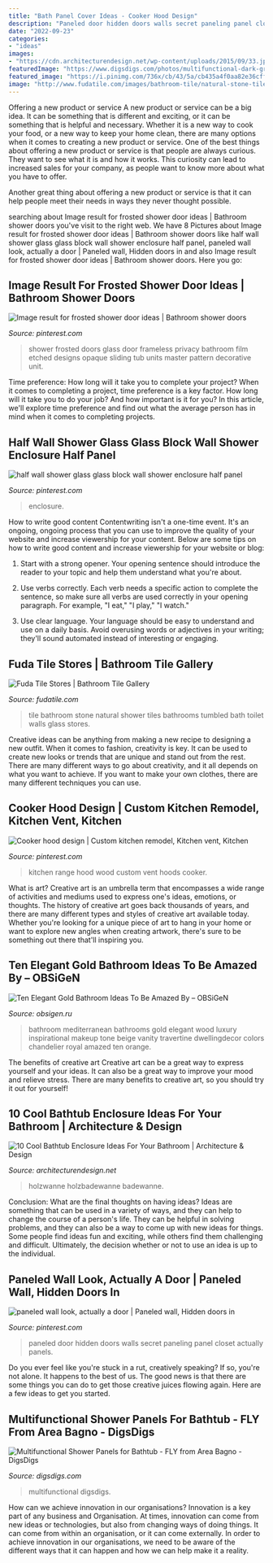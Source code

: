 ```yaml
---
title: "Bath Panel Cover Ideas - Cooker Hood Design"
description: "Paneled door hidden doors walls secret paneling panel closet actually panels"
date: "2022-09-23"
categories:
- "ideas"
images:
- "https://cdn.architecturendesign.net/wp-content/uploads/2015/09/33.jpg"
featuredImage: "https://www.digsdigs.com/photos/multifunctional-dark-grey-shower-panel.jpg"
featured_image: "https://i.pinimg.com/736x/cb/43/5a/cb435a4f0aa82e36cfff0e37b4f84679--wood-range-hoods-kitchen-range-hoods.jpg"
image: "http://www.fudatile.com/images/bathroom-tile/natural-stone-tile-bathroom.jpg"
---
```



Offering a new product or service
A new product or service can be a big idea. It can be something that is different and exciting, or it can be something that is helpful and necessary. Whether it is a new way to cook your food, or a new way to keep your home clean, there are many options when it comes to creating a new product or service. 
One of the best things about offering a new product or service is that people are always curious. They want to see what it is and how it works. This curiosity can lead to increased sales for your company, as people want to know more about what you have to offer. 

Another great thing about offering a new product or service is that it can help people meet their needs in ways they never thought possible.

	

		
searching about Image result for frosted shower door ideas | Bathroom shower doors you've visit to the right web. We have 8 Pictures about Image result for frosted shower door ideas | Bathroom shower doors like half wall shower glass glass block wall shower enclosure half panel, paneled wall look, actually a door | Paneled wall, Hidden doors in and also Image result for frosted shower door ideas | Bathroom shower doors. Here you go:
		
    
## Image Result For Frosted Shower Door Ideas | Bathroom Shower Doors

<img loading=lazy src="https://i.pinimg.com/736x/fb/99/b4/fb99b47a023ee3b46dc517ee4d6a85f4.jpg" onerror="this.onerror=null;this.src='https://tse1.mm.bing.net/th?id=OIP.AGTeVNW87WndnDyz2UlPWgAAAA&amp;pid=15.1';" alt="Image result for frosted shower door ideas | Bathroom shower doors">

_Source: pinterest.com_

>shower frosted doors glass door frameless privacy bathroom film etched designs opaque sliding tub units master pattern decorative unit. 

	

Time preference: How long will it take you to complete your project?
When it comes to completing a project, time preference is a key factor. How long will it take you to do your job? And how important is it for you? In this article, we'll explore time preference and find out what the average person has in mind when it comes to completing projects.

    
## Half Wall Shower Glass Glass Block Wall Shower Enclosure Half Panel

<img loading=lazy src="https://i.pinimg.com/736x/00/7c/69/007c69cdc1bd6e1a7a4bbb0c8c00e3c5.jpg" onerror="this.onerror=null;this.src='https://tse4.mm.bing.net/th?id=OIP.spN37FUF-QGA8wlsNBiEjQHaJ4&amp;pid=15.1';" alt="half wall shower glass glass block wall shower enclosure half panel">

_Source: pinterest.com_

>enclosure. 

	

How to write good content
Contentwriting isn't a one-time event. It's an ongoing, ongoing process that you can use to improve the quality of your website and increase viewership for your content. Below are some tips on how to write good content and increase viewership for your website or blog: 
1) Start with a strong opener. Your opening sentence should introduce the reader to your topic and help them understand what you're about. 

2) Use verbs correctly. Each verb needs a specific action to complete the sentence, so make sure all verbs are used correctly in your opening paragraph. For example, "I eat," "I play," "I watch." 

3) Use clear language. Your language should be easy to understand and use on a daily basis. Avoid overusing words or adjectives in your writing; they'll sound automated instead of interesting or engaging.

    
## Fuda Tile Stores | Bathroom Tile Gallery

<img loading=lazy src="http://www.fudatile.com/images/bathroom-tile/natural-stone-tile-bathroom.jpg" onerror="this.onerror=null;this.src='https://tse1.mm.bing.net/th?id=OIP.st4EZFxlb7yZkLdyszbczgHaLH&amp;pid=15.1';" alt="Fuda Tile Stores | Bathroom Tile Gallery">

_Source: fudatile.com_

>tile bathroom stone natural shower tiles bathrooms tumbled bath toilet walls glass stores. 

	

Creative ideas can be anything from making a new recipe to designing a new outfit. When it comes to fashion, creativity is key. It can be used to create new looks or trends that are unique and stand out from the rest. There are many different ways to go about creativity, and it all depends on what you want to achieve. If you want to make your own clothes, there are many different techniques you can use.

    
## Cooker Hood Design | Custom Kitchen Remodel, Kitchen Vent, Kitchen

<img loading=lazy src="https://i.pinimg.com/736x/cb/43/5a/cb435a4f0aa82e36cfff0e37b4f84679--wood-range-hoods-kitchen-range-hoods.jpg" onerror="this.onerror=null;this.src='https://tse2.mm.bing.net/th?id=OIP.0WxbAndagSnexV2AA9m8owHaKx&amp;pid=15.1';" alt="Cooker hood design | Custom kitchen remodel, Kitchen vent, Kitchen">

_Source: pinterest.com_

>kitchen range hood wood custom vent hoods cooker. 

	

What is art?
Creative art is an umbrella term that encompasses a wide range of activities and mediums used to express one's ideas, emotions, or thoughts. The history of creative art goes back thousands of years, and there are many different types and styles of creative art available today. Whether you're looking for a unique piece of art to hang in your home or want to explore new angles when creating artwork, there's sure to be something out there that'll inspiring you.

    
## Ten Elegant Gold Bathroom Ideas To Be Amazed By – OBSiGeN

<img loading=lazy src="http://www.decohoms.com/wp-content/uploads/2018/03/gold-bathroom-arch-door-arch-doorway-beige-ceiling-gold-chandelier-gold-gilded-mirror-makeup-vanity-mirrored-tray-wood-vanity.jpg" onerror="this.onerror=null;this.src='https://tse4.mm.bing.net/th?id=OIP.gxBRA40qe4cvg6Y8jYIgTgHaLH&amp;pid=15.1';" alt="Ten Elegant Gold Bathroom Ideas To Be Amazed By – OBSiGeN">

_Source: obsigen.ru_

>bathroom mediterranean bathrooms gold elegant wood luxury inspirational makeup tone beige vanity travertine dwellingdecor colors chandelier royal amazed ten orange. 

	

The benefits of creative art
Creative art can be a great way to express yourself and your ideas. It can also be a great way to improve your mood and relieve stress. There are many benefits to creative art, so you should try it out for yourself!

    
## 10 Cool Bathtub Enclosure Ideas For Your Bathroom | Architecture &amp; Design

<img loading=lazy src="https://cdn.architecturendesign.net/wp-content/uploads/2015/09/33.jpg" onerror="this.onerror=null;this.src='https://tse1.mm.bing.net/th?id=OIP.tJc6n7h9mPYZq24DZukFhAHaLb&amp;pid=15.1';" alt="10 Cool Bathtub Enclosure Ideas For Your Bathroom | Architecture &amp; Design">

_Source: architecturendesign.net_

>holzwanne holzbadewanne badewanne. 

	

Conclusion: What are the final thoughts on having ideas?
Ideas are something that can be used in a variety of ways, and they can help to change the course of a person's life. They can be helpful in solving problems, and they can also be a way to come up with new ideas for things. Some people find ideas fun and exciting, while others find them challenging and difficult. Ultimately, the decision whether or not to use an idea is up to the individual.

    
## Paneled Wall Look, Actually A Door | Paneled Wall, Hidden Doors In

<img loading=lazy src="https://i.pinimg.com/736x/79/35/75/793575e62e3a77dca0760f47acfced63.jpg" onerror="this.onerror=null;this.src='https://tse2.mm.bing.net/th?id=OIP.B2bdHirQWAkn3ma7-E2mrgHaJ3&amp;pid=15.1';" alt="paneled wall look, actually a door | Paneled wall, Hidden doors in">

_Source: pinterest.com_

>paneled door hidden doors walls secret paneling panel closet actually panels. 

	

Do you ever feel like you're stuck in a rut, creatively speaking? If so, you're not alone. It happens to the best of us. The good news is that there are some things you can do to get those creative juices flowing again. Here are a few ideas to get you started.

    
## Multifunctional Shower Panels For Bathtub - FLY From Area Bagno - DigsDigs

<img loading=lazy src="https://www.digsdigs.com/photos/multifunctional-dark-grey-shower-panel.jpg" onerror="this.onerror=null;this.src='https://tse4.mm.bing.net/th?id=OIP.BX_LVNQkPypIwMds-jM7MgAAAA&amp;pid=15.1';" alt="Multifunctional Shower Panels for Bathtub - FLY from Area Bagno - DigsDigs">

_Source: digsdigs.com_

>multifunctional digsdigs. 

	

How can we achieve innovation in our organisations?
Innovation is a key part of any business and Organisation. At times, innovation can come from new ideas or technologies, but also from changing ways of doing things. It can come from within an organisation, or it can come externally. In order to achieve innovation in our organisations, we need to be aware of the different ways that it can happen and how we can help make it a reality.


